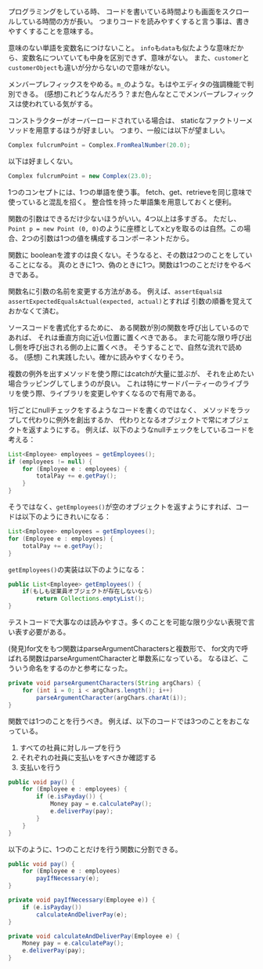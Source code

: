 プログラミングをしている時、
コードを書いている時間よりも画面をスクロールしている時間の方が長い。
つまりコードを読みやすくすると言う事は、書きやすくすることを意味する。

意味のない単語を変数名につけないこと。
`info`も`data`も似たような意味だから、変数名についていても中身を区別できず、意味がない。
また、`customer`と`customerObject`も違いが分からないので意味がない。

メンバープレフィックスをやめる。`m_`のような。もはやエディタの強調機能で判別できる。
(感想)これどうなんだろう？まだ色んなとこでメンバープレフィックスは使われている気がする。

コンストラクターがオーバーロードされている場合は、
staticなファクトリーメソッドを用意するほうが好ましい。
つまり、一般には以下が望ましい。
```java
Complex fulcrumPoint = Complex.FromRealNumber(20.0);
```
以下は好ましくない。
```java
Complex fulcrumPoint = new Complex(23.0);
```

1つのコンセプトには、1つの単語を使う事。
fetch、get、retrieveを同じ意味で使っていると混乱を招く。
整合性を持った単語集を用意しておくと便利。

関数の引数はできるだけ少ないほうがいい。4つ以上は多すぎる。
ただし、`Point p = new Point (0, 0)`のように座標としてxとyを取るのは自然。この場合、2つの引数は1つの値を構成するコンポーネントだから。

関数に booleanを渡すのは良くない。そうなると、その数は2つのことをしていることになる。
真のときに1つ、偽のときに1つ。関数は1つのことだけをやるべきである。

関数名に引数の名前を変更する方法がある。
例えば、`assertEqualsはassertExpectedEqualsActual(expected, actual)`とすれば
引数の順番を覚えておかなくて済む。

ソースコードを書式化するために、
ある関数が別の関数を呼び出しているのであれば、
それは垂直方向に近い位置に置くべきである。
また可能な限り呼び出し側を呼び出される側の上に置くべき。
そうすることで、自然な流れで読める。
(感想) これ実践したい。確かに読みやすくなりそう。

複数の例外を出すメソッドを使う際にはcatchが大量に並ぶが、
それを止めたい場合ラッピングしてしまうのが良い。
これは特にサードパーティーのライブラリを使う際、ライブラリを変更しやすくなるので有用である。

1行ごとにnullチェックをするようなコードを書くのではなく、
メソッドをラップして代わりに例外を創出するか、
代わりとなるオブジェクトで常にオブジェクトを返すようにする。
例えば、以下のようなnullチェックをしているコードを考える：
```java
List<Employee> employees = getEmployees();
if (employees != null) {
	for (Employee e : employees) {
		totalPay += e.getPay();
	}
}
```
そうではなく、`getEmployees()`が空のオブジェクトを返すようにすれば、コードは以下のようにきれいになる：
```java
List<Employee> employees = getEmployees();
for (Employee e : employees) {
	totalPay += e.getPay();
}
```
`getEmployees()`の実装は以下のようになる：
```java
public List<Employee> getEmployees() {
	if(もしも従業員オブジェクトが存在しないなら)
		return Collections.emptyList();
}
```

テストコードで大事なのは読みやすさ。多くのことを可能な限り少ない表現で言い表す必要がある。

(発見)for文をもつ関数はparseArgumentCharactersと複数形で、
for文内で呼ばれる関数はparseArgumentCharacterと単数系になっている。
なるほど、こういう命名をするのかと参考になった。
```java
private void parseArgumentCharacters(String argChars) {
	for (int i = 0; i < argChars.length(); i++)
		parseArgumentCharacter(argChars.charAt(i));
}
```

関数では1つのことを行うべき。
例えば、以下のコードでは3つのことをおこなっている。
1. すべての社員に対しループを行う
2. それぞれの社員に支払いをすべきか確認する
3. 支払いを行う
```java
public void pay() {
	for (Employee e : employees) {
		if (e.isPayday()) {
			Money pay = e.calculatePay();
			e.deliverPay(pay);
		}
	}
}
```
以下のように、1つのことだけを行う関数に分割できる。
```java
public void pay() {
	for (Employee e : employees)
		payIfNecessary(e);
}

private void payIfNecessary(Employee e)) {
	if (e.isPayday())
		calculateAndDeliverPay(e);
}

private void calculateAndDeliverPay(Employee e) {
	Money pay = e.calculatePay();
	e.deliverPay(pay);
}
```
